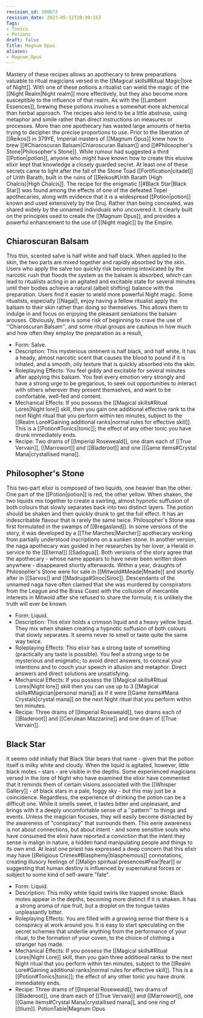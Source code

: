 ```yaml
---
revision_id: 100673
revision_date: 2023-05-12T20:39:15Z
Tags:
- Tonics
- Potions
draft: false
Title: Magnum Opus
aliases:
- Magnum_Opus
---
```

Mastery of these recipes allows an apothecary to brew preparations valuable to ritual magicians versed in the [[Magical skills#Ritual Magic|lore of Night]]. With one of these potions a ritualist can wield the magic of the [[Night Realm|Night realm]] more effectively, but they also become more susceptible to the influence of that realm.
As with the [[Lambent Essences]], brewing these potions involves a somewhat more alchemical than herbal approach. The recipes also tend to be a little abstruse, using metaphor and simile rather than direct instructions on measures or processes. More than one apothecary has wasted large amounts of herbs trying to decipher the precise proportions to use.
Prior to the liberation of [[Reikos]] in 379YE, Imperial masters of [[Magnum Opus]] knew how to brew [[#Chiaroscuran Balsam|Chiaroscuran Balsam]] and [[#Philosopher's Stone|Philosopher's Stone]]. While rumour had suggested a third [[Potion|potion]], anyone who might have known how to create this elusive elixir kept that knowledge a closely guarded secret. At least one of these secrets came to light after the fall of the Stone Toad [[Fortification|citadel]] of Urith Barath, built in the ruins of [[Reikos#Urith Barath (High Chalcis)|High Chalcis]]. The recipe for the enigmatic [[#Black Star|Black Star]] was found among the effects of one of the defeated Tepel apothecaries, along with evidence that it is a widespread [[Potion|potion]] known and used extensively by the Druj. Rather than being concealed, was shared widely by the unnamed individuals who uncovered it. It clearly built on the principles used to create the [[Magnum Opus]], and provides a powerful enhancement to the use of [[Night magic]] by the Empire.
## Chiaroscuran Balsam
This thin, scented salve is half white and half black. When applied to the skin, the two parts are mixed together and rapidly absorbed by the skin. Users who apply the salve too quickly risk becoming intoxicated by the narcotic rush that floods the system as the balsam is absorbed, which can lead to ritualists acting in an agitated and excitable state for several minutes until their bodies achieve a natural (albeit shifting) balance with the preparation. Users find it easier to wield more powerful Night magic.
Some ritualists, especially [[Naga]], enjoy having a fellow ritualist apply the balsam to their skin rather than doing so themselves. This allows them to indulge in and focus on enjoying the pleasant sensations the balsam arouses. Obviously, there is some risk of beginning to crave the use of ''Chiaroscuran Balsam'', and some ritual groups are cautious in how much and how often they employ the preparation as a result, 
* Form: Salve.
* Description: This mysterious ointment is half black, and half white. It has a heady, almost narcotic scent that causes the blood to pound if it is inhaled, and a smooth, oily texture that is quickly absorbed into the skin.
* Roleplaying Effects: You feel giddy and excitable for several minutes after applying this balsam. You feel every emotion very strongly and have a strong urge to be gregarious, to seek out opportunities to interact with others wherever they present themselves, and want to be comfortable, well-fed and content.
* Mechanical Effects: If you possess the [[Magical skills#Ritual Lores|Night lore]] skill, then you gain one additional effective rank to the next Night ritual that you perform within ten minutes, subject to the [[Realm Lore#Gaining additional ranks|normal rules for effective skill]]. This is a [[Potion#Tonics|tonic]]; the effect of any other tonic you have drunk immediately ends.
* Recipe: Two drams of [[Imperial Roseweald]], one dram each of [[True Vervain]], [[Marrowort]] and [[Bladeroot]] and one [[Game items#Crystal Mana|crystallised mana]].
## Philosopher's Stone
This two-part elixir is composed of two liquids, one heavier than the other. One part of the [[Potion|potion]] is red, the other yellow. When shaken, the two liquids mix together to create a swirling, almost hypnotic suffusion of both colours that slowly separates back into two distinct layers. The potion should be shaken and then quickly drunk to get the full effect. It has an indescribable flavour that is rarely the same twice.
Philosopher's Stone was first formulated in the swamps of [[Bregasland]]. In some versions of the story, it was developed by a [[The Marches|Marcher]] apothecary working from partially understood inscriptions on a sunken stone. In another version, the naga apothecary was guided in her researches by her lover, a Herald in service to the [[Eternal]] [[Sadogua]]. Both versions of the story agree that the apothecary - whose name appears to have never been written down anywhere - disappeared shortly afterwards. Within a year, draughts of Philosopher's Stone were for sale in [[Mitwold#Meade|Meade]] and shortly after in [[Sarvos]] and [[Madruga#Siroc|Siroc]]. Descendants of the unnamed naga have often claimed that she was murdered by conspirators from the League and the Brass Coast with the collusion of mercantile interests in Mitwold after she refused to share the formula; it is unlikely the truth will ever be known.
* Form: Liquid.
* Description: This elixir holds a crimson liquid and a heavy yellow liquid. They mix when shaken creating a hypnotic suffusion of both colours that slowly separates. It seems never to smell or taste quite the same way twice.
* Roleplaying Effects: This elixir has a strong taste of something (practically any taste is possible). You feel a strong urge to be mysterious and enigmatic; to avoid direct answers, to conceal your intentions and to couch your speech in allusion and metaphor. Direct answers and direct solutions are unsatisfying.
* Mechanical Effects: If you possess the [[Magical skills#Ritual Lores|Night lore]] skill then you can use up to 3 [[Magical skills#Magician|personal mana]] as if it were [[Game items#Mana Crystals|crystal mana]] on the next Night ritual that you perform within ten minutes.
* Recipe: Three drams of [[Imperial Roseweald]], two drams each of [[Bladeroot]] and [[Cerulean Mazzarine]] and one dram of [[True Vervain]].
## Black Star
It seems odd initially that Black Star bears that name - given that the potion itself is milky white and cloudy. When the liquid is agitated, however, little black motes - stars - are visible in the depths. Some experienced magicians versed in the lore of Night who have examined the elixir have commented that it reminds them of certain visions associated with the [[Whisper Gallery]] - of black stars in a pale, foggy sky - but this may just be a coincidence. 
Regardless, the experience of drinking the potion can be a difficult one. While it smells sweet, it tastes bitter and unpleasant, and brings with it a deeply uncomfortable sense of a ''pattern'' to things and events. Unless the magician focuses, they will easily become distracted by the awareness of "conspiracy" that surrounds them. This eerie awareness is not about connections, but about intent - and some sensitive souls who have consumed the elixir have reported a conviction that the intent they sense is malign in nature, a hidden hand manipulating people and things to its own end. At least one priest has expressed a deep concern that this elixir may have [[Religious Crimes#Blasphemy|blasphemous]] connotations, creating illusory feelings of [[Malign spiritual presences#Fear|fear]] or suggesting that human destiny is influenced by supernatural forces or subject to some kind of self-aware "fate".
* Form: Liquid.
* Description: This milky white liquid swirls like trapped smoke. Black motes appear in the depths, becoming more distinct if it is shaken. It has a strong aroma of ripe fruit, but a droplet on the tongue tastes unpleasantly bitter.
* Roleplaying Effects: You are filled with a growing sense that there is a conspiracy at work around you. It is easy to start speculating on the secret schemes that underlie anything from the performance of your ritual, to the formation of your coven, to the choice of clothing a stranger has made.
* Mechanical Effects: If you possess the [[Magical skills#Ritual Lores|Night Lore]] skill, then you gain three additional ranks to the next Night ritual that you perform within ten minutes, subject to the [[Realm Lore#Gaining additional ranks|normal rules for effective skill]]. This is a [[Potion#Tonics|tonic]]; the effect of any other tonic you have drunk immediately ends.
* Recipe: Three drams of [[Imperial Roseweald]], two drams of [[Bladeroot]], one dram each of [[True Vervain]] and [[Marrowort]], one [[Game items#Crystal Mana|crystallised mana]], and one ring of [[Ilium]].
PotionTable|Magnum Opus